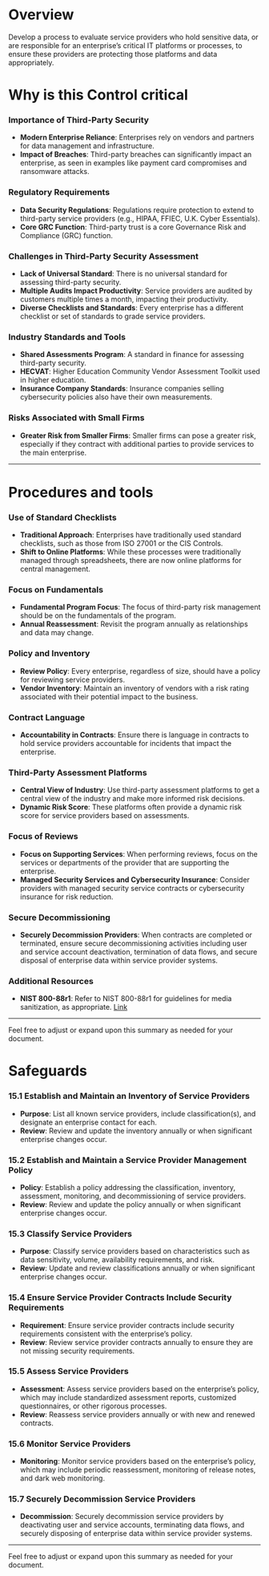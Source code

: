 # Overview 

Develop a process to evaluate service providers who hold sensitive data, or are responsible for an enterprise’s critical IT platforms or processes, to ensure these providers are protecting those platforms and data appropriately.
# Why is this Control critical

### Importance of Third-Party Security
- **Modern Enterprise Reliance**: Enterprises rely on vendors and partners for data management and infrastructure.
- **Impact of Breaches**: Third-party breaches can significantly impact an enterprise, as seen in examples like payment card compromises and ransomware attacks.

### Regulatory Requirements
- **Data Security Regulations**: Regulations require protection to extend to third-party service providers (e.g., HIPAA, FFIEC, U.K. Cyber Essentials).
- **Core GRC Function**: Third-party trust is a core Governance Risk and Compliance (GRC) function.

### Challenges in Third-Party Security Assessment
- **Lack of Universal Standard**: There is no universal standard for assessing third-party security.
- **Multiple Audits Impact Productivity**: Service providers are audited by customers multiple times a month, impacting their productivity.
- **Diverse Checklists and Standards**: Every enterprise has a different checklist or set of standards to grade service providers.

### Industry Standards and Tools
- **Shared Assessments Program**: A standard in finance for assessing third-party security.
- **HECVAT**: Higher Education Community Vendor Assessment Toolkit used in higher education.
- **Insurance Company Standards**: Insurance companies selling cybersecurity policies also have their own measurements.

### Risks Associated with Small Firms
- **Greater Risk from Smaller Firms**: Smaller firms can pose a greater risk, especially if they contract with additional parties to provide services to the main enterprise.

---
# Procedures and tools

### Use of Standard Checklists
- **Traditional Approach**: Enterprises have traditionally used standard checklists, such as those from ISO 27001 or the CIS Controls.
- **Shift to Online Platforms**: While these processes were traditionally managed through spreadsheets, there are now online platforms for central management.

### Focus on Fundamentals
- **Fundamental Program Focus**: The focus of third-party risk management should be on the fundamentals of the program.
- **Annual Reassessment**: Revisit the program annually as relationships and data may change.

### Policy and Inventory
- **Review Policy**: Every enterprise, regardless of size, should have a policy for reviewing service providers.
- **Vendor Inventory**: Maintain an inventory of vendors with a risk rating associated with their potential impact to the business.

### Contract Language
- **Accountability in Contracts**: Ensure there is language in contracts to hold service providers accountable for incidents that impact the enterprise.

### Third-Party Assessment Platforms
- **Central View of Industry**: Use third-party assessment platforms to get a central view of the industry and make more informed risk decisions.
- **Dynamic Risk Score**: These platforms often provide a dynamic risk score for service providers based on assessments.

### Focus of Reviews
- **Focus on Supporting Services**: When performing reviews, focus on the services or departments of the provider that are supporting the enterprise.
- **Managed Security Services and Cybersecurity Insurance**: Consider providers with managed security service contracts or cybersecurity insurance for risk reduction.

### Secure Decommissioning
- **Securely Decommission Providers**: When contracts are completed or terminated, ensure secure decommissioning activities including user and service account deactivation, termination of data flows, and secure disposal of enterprise data within service provider systems.

### Additional Resources
- **NIST 800-88r1**: Refer to NIST 800-88r1 for guidelines for media sanitization, as appropriate. [Link](https://nvlpubs.nist.gov/nistpubs/SpecialPublications/NIST.SP.800-88r1.pdf)

---

Feel free to adjust or expand upon this summary as needed for your document.

# Safeguards

### 15.1 Establish and Maintain an Inventory of Service Providers
- **Purpose**: List all known service providers, include classification(s), and designate an enterprise contact for each.
- **Review**: Review and update the inventory annually or when significant enterprise changes occur.

### 15.2 Establish and Maintain a Service Provider Management Policy
- **Policy**: Establish a policy addressing the classification, inventory, assessment, monitoring, and decommissioning of service providers.
- **Review**: Review and update the policy annually or when significant enterprise changes occur.

### 15.3 Classify Service Providers
- **Purpose**: Classify service providers based on characteristics such as data sensitivity, volume, availability requirements, and risk.
- **Review**: Update and review classifications annually or when significant enterprise changes occur.

### 15.4 Ensure Service Provider Contracts Include Security Requirements
- **Requirement**: Ensure service provider contracts include security requirements consistent with the enterprise’s policy.
- **Review**: Review service provider contracts annually to ensure they are not missing security requirements.

### 15.5 Assess Service Providers
- **Assessment**: Assess service providers based on the enterprise’s policy, which may include standardized assessment reports, customized questionnaires, or other rigorous processes.
- **Review**: Reassess service providers annually or with new and renewed contracts.

### 15.6 Monitor Service Providers
- **Monitoring**: Monitor service providers based on the enterprise’s policy, which may include periodic reassessment, monitoring of release notes, and dark web monitoring.

### 15.7 Securely Decommission Service Providers
- **Decommission**: Securely decommission service providers by deactivating user and service accounts, terminating data flows, and securely disposing of enterprise data within service provider systems.

---

Feel free to adjust or expand upon this summary as needed for your document.

